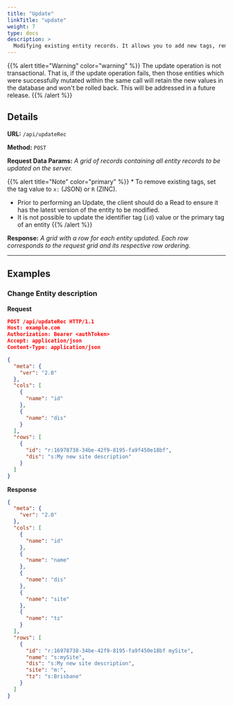 ```yaml
---
title: "Update"
linkTitle: "update"
weight: 7
type: docs
description: >
  Modifying existing entity records. It allows you to add new tags, remove existing tags, and modify tag values.
---
```


{{% alert title="Warning"  color="warning" %}} The update operation is not transactional. That is, if the update operation fails, then those entities which were successfully mutated within the same call will retain the new values in the database and won't be rolled back. This will be addressed in a future release.
{{% /alert %}}



## Details

**URL:** `/api/updateRec`

**Method:** `POST`

**Request Data Params:** *A grid of records containing all entity records to be updated on the server.*

{{% alert title="Note"  color="primary" %}} * To remove existing tags, set the tag value to `x:` (JSON) or `R` (ZINC).
* Prior to performing an Update, the client should do a Read to ensure it has the latest version of the entity to be modified.
* It is not possible to update the identifier tag (`id`) value or the primary tag of an entity
{{% /alert %}}

**Response:** *A grid with a row for each entity updated. Each row corresponds to the request grid and its respective row ordering.*


---

## Examples

### Change Entity description

**Request**
```json
POST /api/updateRec HTTP/1.1
Host: example.com
Authorization: Bearer <authToken>
Accept: application/json
Content-Type: application/json

{
  "meta": {
    "ver": "2.0"
  },
  "cols": [
    {
      "name": "id"
    },
    {
      "name": "dis"
    }
  ],
  "rows": [
    {
      "id": "r:16978738-34be-42f9-8195-fa9f450e18bf",
      "dis": "s:My new site description"
    }
  ]
}
```
**Response**
```json
{
  "meta": {
    "ver": "2.0"
  },
  "cols": [
    {
      "name": "id"
    },
    {
      "name": "name"
    },
    {
      "name": "dis"
    },
    {
      "name": "site"
    },
    {
      "name": "tz"
    }
  ],
  "rows": [
    {
      "id": "r:16978738-34be-42f9-8195-fa9f450e18bf mySite",
      "name": "s:mySite",
      "dis": "s:My new site description",
      "site": "m:",
      "tz": "s:Brisbane"
    }
  ]
}
```
